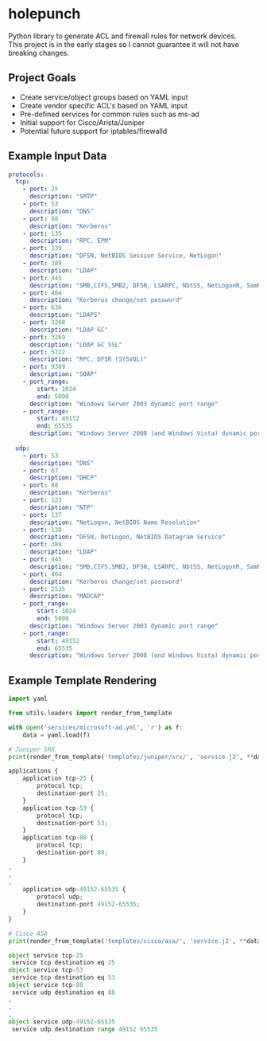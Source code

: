 # holepunch
Python library to generate ACL and firewall rules for network devices.  
This project is in the early stages so I cannot guarantee it will not have breaking changes.

## Project Goals
- Create service/object groups based on YAML input
- Create vendor specific ACL's based on YAML input
- Pre-defined services for common rules such as ms-ad 
- Initial support for Cisco/Arista/Juniper
- Potential future support for iptables/firewalld

## Example Input Data

```yaml
protocols:
  tcp:
    - port: 25 
      description: "SMTP"
    - port: 53 
      description: "DNS"
    - port: 88
      description: "Kerberos"
    - port: 135
      description: "RPC, EPM"
    - port: 139
      description: "DFSN, NetBIOS Session Service, NetLogon"
    - port: 389
      description: "LDAP"
    - port: 445
      description: "SMB,CIFS,SMB2, DFSN, LSARPC, NbtSS, NetLogonR, SamR, SrvSvc"
    - port: 464
      description: "Kerberos change/set password"
    - port: 636
      description: "LDAPS"
    - port: 3268
      description: "LDAP GC"
    - port: 3269
      description: "LDAP GC SSL"
    - port: 5722
      description: "RPC, DFSR (SYSVOL)"
    - port: 9389
      description: "SOAP"
    - port_range: 
        start: 1024
        end: 5000
      description: "Windows Server 2003 dynamic port range"
    - port_range: 
        start: 49152
        end: 65535
      description: "Windows Server 2008 (and Windows Vista) dynamic port range"
  
  udp:
    - port: 53 
      description: "DNS"
    - port: 67 
      description: "DHCP"
    - port: 88 
      description: "Kerberos"
    - port: 123 
      description: "NTP"
    - port: 137 
      description: "NetLogon, NetBIOS Name Resolution"
    - port: 138 
      description: "DFSN, NetLogon, NetBIOS Datagram Service"
    - port: 389 
      description: "LDAP"
    - port: 445 
      description: "SMB,CIFS,SMB2, DFSN, LSARPC, NbtSS, NetLogonR, SamR, SrvSvc"
    - port: 464 
      description: "Kerberos change/set password"
    - port: 2535 
      description: "MADCAP"
    - port_range:
        start: 1024
        end: 5000
      description: "Windows Server 2003 dynamic port range"
    - port_range:
        start: 49152
        end: 65535
      description: "Windows Server 2008 (and Windows Vista) dynamic port range"
```

## Example Template Rendering

```python
import yaml

from utils.loaders import render_from_template

with open('services/microsoft-ad.yml', 'r') as f:                        
    data = yaml.load(f)

# Juniper SRX
print(render_from_template('templates/juniper/srx/', 'service.j2', **data))

applications {
    application tcp-25 {
        protocol tcp;
        destination-port 25;
    }
    application tcp-53 {
        protocol tcp;
        destination-port 53;
    }
    application tcp-88 {
        protocol tcp;
        destination-port 88;
    }
.
.
.
    application udp-49152-65535 {
        protocol udp;
        destination-port 49152-65535;
    }
}

# Cisco ASA
print(render_from_template('templates/cisco/asa/', 'service.j2', **data))

object service tcp-25
 service tcp destination eq 25
object service tcp-53
 service tcp destination eq 53
object service tcp-88
 service udp destination eq 88
.
.
.
object service udp-49152-65535
 service udp destination range 49152 65535
```

